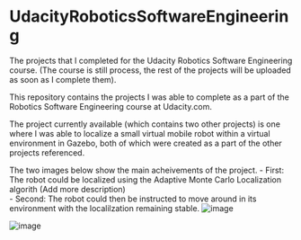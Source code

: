 # UdacityRoboticsSoftwareEngineering
The projects that I completed for the Udacity Robotics Software Engineering course.
(The course is still process, the rest of the projects will be uploaded as soon as I complete them).

This repository contains the projects I was able to complete as a part of the Robotics Software Engineering course at Udacity.com.

The project currently available (which contains two other projects) is one where I was able to localize a small virtual mobile robot
within a virtual environment in Gazebo, both of which were created as a part of the other projects referenced.

The two images below show the main acheivements of the project.
    - First:  The robot could be localized using the Adaptive Monte Carlo Localization algorith (Add more description)  
    - Second: The robot could then be instructed to move around in its environment with the localilzation remaining stable. 
![image](https://user-images.githubusercontent.com/50437257/190842097-f63425a2-63d4-4ba0-8916-79061dd8e8d9.png)

![image](https://user-images.githubusercontent.com/50437257/190842002-224c5b63-88b5-45e1-8785-7b19d471df53.png)
